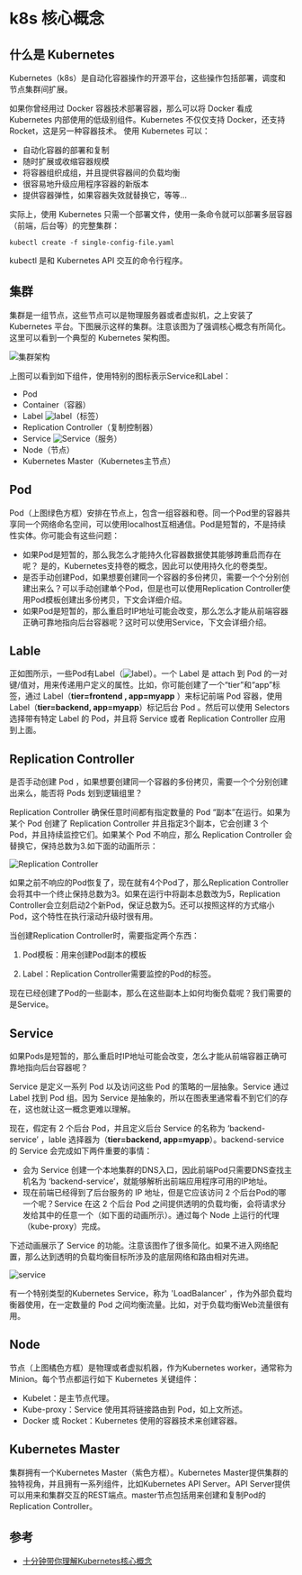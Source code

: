 # k8s 核心概念


[//]: # (author： xiaobinqt)

[//]: # (email： xiaobinqt@163.com)

[//]: # (https://xiaobinqt.github.io)

[//]: # (https://www.xiaobinqt.cn)

## 什么是 Kubernetes

Kubernetes（k8s）是自动化容器操作的开源平台，这些操作包括部署，调度和节点集群间扩展。

如果你曾经用过 Docker 容器技术部署容器，那么可以将 Docker 看成 Kubernetes 内部使用的低级别组件。Kubernetes 不仅仅支持 Docker，还支持 Rocket，这是另一种容器技术。 使用
Kubernetes 可以：

+ 自动化容器的部署和复制
+ 随时扩展或收缩容器规模
+ 将容器组织成组，并且提供容器间的负载均衡
+ 很容易地升级应用程序容器的新版本
+ 提供容器弹性，如果容器失效就替换它，等等...

实际上，使用 Kubernetes 只需一个部署文件，使用一条命令就可以部署多层容器（前端，后台等）的完整集群：

```shell
kubectl create -f single-config-file.yaml
```

kubectl 是和 Kubernetes API 交互的命令行程序。

## 集群

集群是一组节点，这些节点可以是物理服务器或者虚拟机，之上安装了 Kubernetes 平台。下图展示这样的集群。注意该图为了强调核心概念有所简化。这里可以看到一个典型的 Kubernetes 架构图。

![集群架构](https://cdn.xiaobinqt.cn/xiaobinqt.io/20220414/0ce2d13e9dd3467782c89d74b3c5d9d2.png '集群架构')

上图可以看到如下组件，使用特别的图标表示Service和Label：

+ Pod
+ Container（容器）
+ Label ![label](https://cdn.xiaobinqt.cn/xiaobinqt.io/20220414/3edd10f36368462890623a79905b9f45.png)（标签）
+ Replication Controller（复制控制器）
+ Service ![Service](https://cdn.xiaobinqt.cn/xiaobinqt.io/20220414/2de24a183c174deca2bd5163fcd02588.png)（服务）
+ Node（节点）
+ Kubernetes Master（Kubernetes主节点）

## Pod

Pod（上图绿色方框）安排在节点上，包含一组容器和卷。同一个Pod里的容器共享同一个网络命名空间，可以使用localhost互相通信。Pod是短暂的，不是持续性实体。你可能会有这些问题：

+ 如果Pod是短暂的，那么我怎么才能持久化容器数据使其能够跨重启而存在呢？ 是的，Kubernetes支持卷的概念，因此可以使用持久化的卷类型。
+ 是否手动创建Pod，如果想要创建同一个容器的多份拷贝，需要一个个分别创建出来么？可以手动创建单个Pod，但是也可以使用Replication Controller使用Pod模板创建出多份拷贝，下文会详细介绍。
+ 如果Pod是短暂的，那么重启时IP地址可能会改变，那么怎么才能从前端容器正确可靠地指向后台容器呢？这时可以使用Service，下文会详细介绍。

## Lable

正如图所示，一些Pod有Label（![label](https://cdn.xiaobinqt.cn/xiaobinqt.io/20220414/3edd10f36368462890623a79905b9f45.png)）。一个
Label 是 attach 到 Pod 的一对键/值对，用来传递用户定义的属性。比如，你可能创建了一个“tier”和“app”标签，通过 Label（**tier=frontend , app=myapp**
）来标记前端 Pod 容器，使用 Label（**tier=backend, app=myapp**）标记后台 Pod 。然后可以使用 Selectors 选择带有特定 Label 的 Pod，并且将 Service 或者
Replication Controller 应用到上面。

## Replication Controller

是否手动创建 Pod ，如果想要创建同一个容器的多份拷贝，需要一个个分别创建出来么，能否将 Pods 划到逻辑组里？

Replication Controller 确保任意时间都有指定数量的 Pod “副本”在运行。如果为某个 Pod 创建了 Replication Controller 并且指定3个副本，它会创建 3 个
Pod，并且持续监控它们。如果某个 Pod 不响应，那么 Replication Controller 会替换它，保持总数为3.如下面的动画所示：

![Replication Controller](https://cdn.xiaobinqt.cn/xiaobinqt.io/20220414/03d07039d9fc80c0f692d6176f65936e.gif 'Replication Controller')

如果之前不响应的Pod恢复了，现在就有4个Pod了，那么Replication Controller会将其中一个终止保持总数为3。如果在运行中将副本总数改为5，Replication
Controller会立刻启动2个新Pod，保证总数为5。还可以按照这样的方式缩小Pod，这个特性在执行滚动升级时很有用。

当创建Replication Controller时，需要指定两个东西：

1. Pod模板：用来创建Pod副本的模板

2. Label：Replication Controller需要监控的Pod的标签。

现在已经创建了Pod的一些副本，那么在这些副本上如何均衡负载呢？我们需要的是Service。

## Service

如果Pods是短暂的，那么重启时IP地址可能会改变，怎么才能从前端容器正确可靠地指向后台容器呢？

Service 是定义一系列 Pod 以及访问这些 Pod 的策略的一层抽象。Service 通过 Label 找到 Pod 组。因为 Service 是抽象的，所以在图表里通常看不到它们的存在，这也就让这一概念更难以理解。

现在，假定有 2 个后台 Pod，并且定义后台 Service 的名称为 ‘backend-service’ ，lable 选择器为（**tier=backend, app=myapp**）。backend-service 的
Service 会完成如下两件重要的事情：

+ 会为 Service 创建一个本地集群的DNS入口，因此前端Pod只需要DNS查找主机名为 ‘backend-service’，就能够解析出前端应用程序可用的IP地址。
+ 现在前端已经得到了后台服务的 IP 地址，但是它应该访问 2 个后台Pod的哪一个呢？Service 在这 2 个后台 Pod 之间提供透明的负载均衡，会将请求分发给其中的任意一个（如下面的动画所示）。通过每个 Node
  上运行的代理（kube-proxy）完成。

下述动画展示了 Service 的功能。注意该图作了很多简化。如果不进入网络配置，那么达到透明的负载均衡目标所涉及的底层网络和路由相对先进。

![service](https://cdn.xiaobinqt.cn/xiaobinqt.io/20220414/e7a273fcdc03d2417b354b60c253552f.gif 'service')

有一个特别类型的Kubernetes Service，称为 'LoadBalancer' ，作为外部负载均衡器使用，在一定数量的 Pod 之间均衡流量。比如，对于负载均衡Web流量很有用。

## Node

节点（上图橘色方框）是物理或者虚拟机器，作为Kubernetes worker，通常称为 Minion。每个节点都运行如下 Kubernetes 关键组件：

+ Kubelet：是主节点代理。
+ Kube-proxy：Service 使用其将链接路由到 Pod，如上文所述。
+ Docker 或 Rocket：Kubernetes 使用的容器技术来创建容器。

## Kubernetes Master

集群拥有一个Kubernetes Master（紫色方框）。Kubernetes Master提供集群的独特视角，并且拥有一系列组件，比如Kubernetes API Server。API
Server提供可以用来和集群交互的REST端点。master节点包括用来创建和复制Pod的Replication Controller。

## 参考

+ [十分钟带你理解Kubernetes核心概念](http://www.dockone.io/article/932)






















